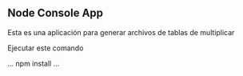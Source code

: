 ## Node Console App

Esta es una aplicación para generar archivos de tablas de multiplicar 

Ejecutar este comando

...
npm install
...